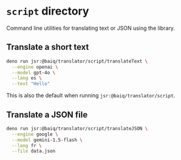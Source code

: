 # `script` directory

Command line utilities for translating text or JSON using the library.

## Translate a short text

```sh
deno run jsr:@baiq/translator/script/translateText \
  --engine openai \
  --model gpt-4o \
  --lang es \
  --text "Hello"
```

This is also the default when running `jsr:@baiq/translator/script`.

## Translate a JSON file

```sh
deno run jsr:@baiq/translator/script/translateJSON \
  --engine google \
  --model gemini-1.5-flash \
  --lang fr \
  --file data.json
```
